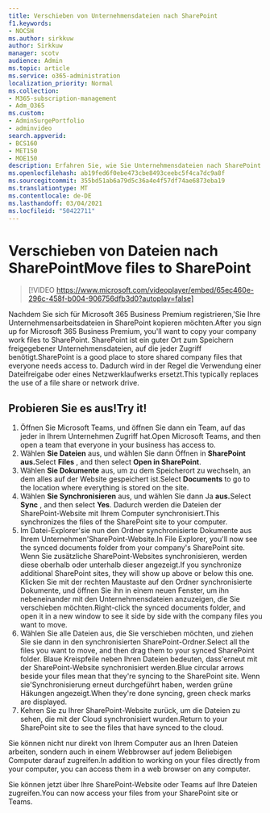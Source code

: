 ```yaml
---
title: Verschieben von Unternehmensdateien nach SharePoint
f1.keywords:
- NOCSH
ms.author: sirkkuw
author: Sirkkuw
manager: scotv
audience: Admin
ms.topic: article
ms.service: o365-administration
localization_priority: Normal
ms.collection:
- M365-subscription-management
- Adm_O365
ms.custom:
- AdminSurgePortfolio
- adminvideo
search.appverid:
- BCS160
- MET150
- MOE150
description: Erfahren Sie, wie Sie Unternehmensdateien nach SharePoint verschieben.
ms.openlocfilehash: ab19fed6f0ebe473cbe8493ceebc5f4ca7dc9a8f
ms.sourcegitcommit: 355bd51ab6a79d5c36a4e4f57df74ae6873eba19
ms.translationtype: MT
ms.contentlocale: de-DE
ms.lasthandoff: 03/04/2021
ms.locfileid: "50422711"
---
```

# <a name="move-files-to-sharepoint"></a><span data-ttu-id="42074-103">Verschieben von Dateien nach SharePoint</span><span class="sxs-lookup"><span data-stu-id="42074-103">Move files to SharePoint</span></span>

> [!VIDEO https://www.microsoft.com/videoplayer/embed/65ec460e-296c-458f-b004-906756dfb3d0?autoplay=false]

<span data-ttu-id="42074-104">Nachdem Sie sich für Microsoft 365 Business Premium registrieren,&#39;Sie Ihre Unternehmensarbeitsdateien in SharePoint kopieren möchten.</span><span class="sxs-lookup"><span data-stu-id="42074-104">After you sign up for Microsoft 365 Business Premium, you&#39;ll want to copy your company work files to SharePoint.</span></span> <span data-ttu-id="42074-105">SharePoint ist ein guter Ort zum Speichern freigegebener Unternehmensdateien, auf die jeder Zugriff benötigt.</span><span class="sxs-lookup"><span data-stu-id="42074-105">SharePoint is a good place to store shared company files that everyone needs access to.</span></span> <span data-ttu-id="42074-106">Dadurch wird in der Regel die Verwendung einer Dateifreigabe oder eines Netzwerklaufwerks ersetzt.</span><span class="sxs-lookup"><span data-stu-id="42074-106">This typically replaces the use of a file share or network drive.</span></span>

## <a name="try-it"></a><span data-ttu-id="42074-107">Probieren Sie es aus!</span><span class="sxs-lookup"><span data-stu-id="42074-107">Try it!</span></span>

1. <span data-ttu-id="42074-108">Öffnen Sie Microsoft Teams, und öffnen Sie dann ein Team, auf das jeder in Ihrem Unternehmen Zugriff hat.</span><span class="sxs-lookup"><span data-stu-id="42074-108">Open Microsoft Teams, and then open a team that everyone in your business has access to.</span></span>
2. <span data-ttu-id="42074-109">Wählen **Sie Dateien** aus, und wählen Sie dann Öffnen in **SharePoint aus.**</span><span class="sxs-lookup"><span data-stu-id="42074-109">Select  **Files** , and then select  **Open in SharePoint**.</span></span>
3. <span data-ttu-id="42074-110">Wählen  **Sie Dokumente** aus, um zu dem Speicherort zu wechseln, an dem alles auf der Website gespeichert ist.</span><span class="sxs-lookup"><span data-stu-id="42074-110">Select  **Documents** to go to the location where everything is stored on the site.</span></span>
4. <span data-ttu-id="42074-111">Wählen **Sie Synchronisieren** aus, und wählen Sie dann Ja **aus.**</span><span class="sxs-lookup"><span data-stu-id="42074-111">Select  **Sync** , and then select  **Yes**.</span></span> <span data-ttu-id="42074-112">Dadurch werden die Dateien der SharePoint-Website mit Ihrem Computer synchronisiert.</span><span class="sxs-lookup"><span data-stu-id="42074-112">This synchronizes the files of the SharePoint site to your computer.</span></span>
5. <span data-ttu-id="42074-113">Im Datei-Explorer&#39;sie nun den Ordner synchronisierte Dokumente aus Ihrem Unternehmen&#39;SharePoint-Website.</span><span class="sxs-lookup"><span data-stu-id="42074-113">In File Explorer, you&#39;ll now see the synced documents folder from your company&#39;s SharePoint site.</span></span> <span data-ttu-id="42074-114">Wenn Sie zusätzliche SharePoint-Websites synchronisieren, werden diese oberhalb oder unterhalb dieser angezeigt.</span><span class="sxs-lookup"><span data-stu-id="42074-114">If you synchronize additional SharePoint sites, they will show up above or below this one.</span></span> <span data-ttu-id="42074-115">Klicken Sie mit der rechten Maustaste auf den Ordner synchronisierte Dokumente, und öffnen Sie ihn in einem neuen Fenster, um ihn nebeneinander mit den Unternehmensdateien anzuzeigen, die Sie verschieben möchten.</span><span class="sxs-lookup"><span data-stu-id="42074-115">Right-click the synced documents folder, and open it in a new window to see it side by side with the company files you want to move.</span></span>
6. <span data-ttu-id="42074-116">Wählen Sie alle Dateien aus, die Sie verschieben möchten, und ziehen Sie sie dann in den synchronisierten SharePoint-Ordner.</span><span class="sxs-lookup"><span data-stu-id="42074-116">Select all the files you want to move, and then drag them to your synced SharePoint folder.</span></span> <span data-ttu-id="42074-117">Blaue Kreispfeile neben Ihren Dateien bedeuten, dass&#39;erneut mit der SharePoint-Website synchronisiert werden.</span><span class="sxs-lookup"><span data-stu-id="42074-117">Blue circular arrows beside your files mean that they&#39;re syncing to the SharePoint site.</span></span> <span data-ttu-id="42074-118">Wenn sie&#39;Synchronisierung erneut durchgeführt haben, werden grüne Häkungen angezeigt.</span><span class="sxs-lookup"><span data-stu-id="42074-118">When they&#39;re done syncing, green check marks are displayed.</span></span>
7. <span data-ttu-id="42074-119">Kehren Sie zu Ihrer SharePoint-Website zurück, um die Dateien zu sehen, die mit der Cloud synchronisiert wurden.</span><span class="sxs-lookup"><span data-stu-id="42074-119">Return to your SharePoint site to see the files that have synced to the cloud.</span></span>

<span data-ttu-id="42074-120">Sie können nicht nur direkt von Ihrem Computer aus an Ihren Dateien arbeiten, sondern auch in einem Webbrowser auf jedem Beliebigen Computer darauf zugreifen.</span><span class="sxs-lookup"><span data-stu-id="42074-120">In addition to working on your files directly from your computer, you can access them in a web browser on any computer.</span></span>

<span data-ttu-id="42074-121">Sie können jetzt über Ihre SharePoint-Website oder Teams auf Ihre Dateien zugreifen.</span><span class="sxs-lookup"><span data-stu-id="42074-121">You can now access your files from your SharePoint site or Teams.</span></span>